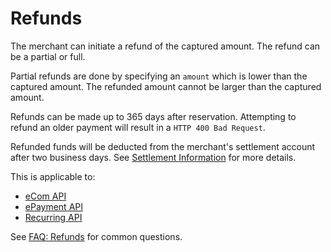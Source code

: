 <!-- START_METADATA
---
title: Refunds
sidebar_label: Refunds
pagination_next: null
pagination_prev: null
---
END_METADATA -->

# Refunds

The merchant can initiate a refund of the captured amount.
The refund can be a partial or full.

Partial refunds are done by specifying an `amount` which is lower than the
captured amount. The refunded amount cannot be larger than the captured amount.

Refunds can be made up to 365 days after reservation.
Attempting to refund an older payment will result in a
`HTTP 400 Bad Request`.

Refunded funds will be deducted from the merchant's settlement account after two business days. See
[Settlement Information](../settlements/README.md) for more details.

This is applicable to:

* [eCom API](https://developer.vippsmobilepay.com/docs/APIs/ecom-api)
* [ePayment API](https://developer.vippsmobilepay.com/docs/APIs/epayment-api)
* [Recurring API](https://developer.vippsmobilepay.com/docs/APIs/recurring-api)

See [FAQ: Refunds](../faqs/reserve-and-capture-faq.md) for common questions.

